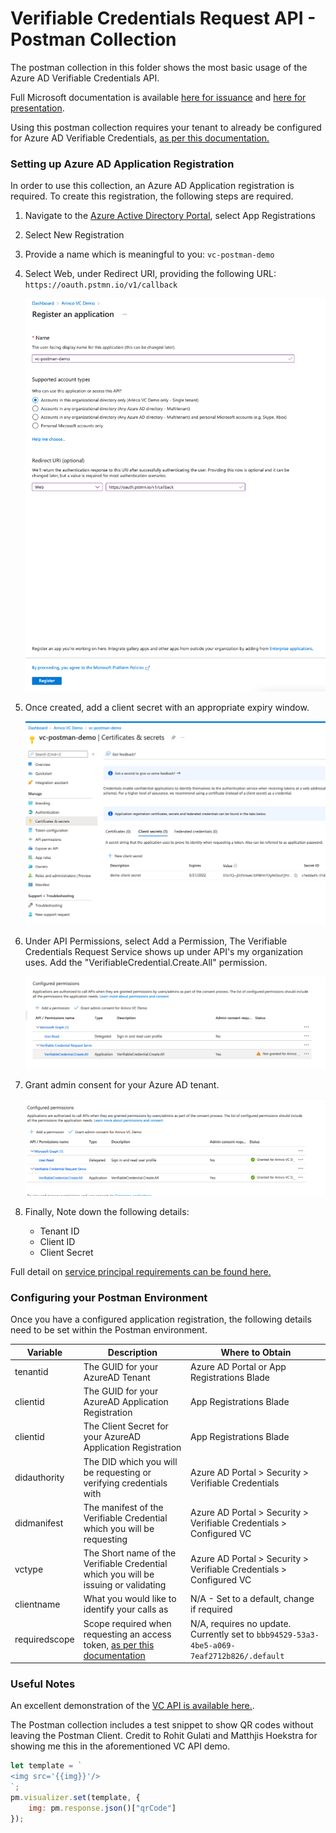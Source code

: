 # Verifiable Credentials Request API - Postman Collection

The postman collection in this folder shows the most basic usage of the Azure AD Verifiable Credentials API. 

Full Microsoft documentation is available [here for issuance](https://docs.microsoft.com/en-us/azure/active-directory/verifiable-credentials/issuance-request-api) and [here for presentation](https://docs.microsoft.com/en-us/azure/active-directory/verifiable-credentials/presentation-request-api). 


Using this postman collection requires your tenant to already be configured for Azure AD Verifiable Credentials, [as per this documentation.](https://docs.microsoft.com/en-us/azure/active-directory/verifiable-credentials/verifiable-credentials-configure-tenant)



### Setting up Azure AD Application Registration
In order to use this collection, an Azure AD Application registration is required. To create this registration, the following steps are required. 

1. Navigate to the [Azure Active Directory Portal](https://aad.portal.azure.com/#blade/Microsoft_AAD_IAM/ActiveDirectoryMenuBlade/Overview), select App Registrations
2. Select New Registration
3. Provide a name which is meaningful to you: `vc-postman-demo`
4. Select Web, under Redirect URI, providing the following URL: `https://oauth.pstmn.io/v1/callback`

    ![postman-create-app-registration](/media/postman-create-app-registration.png)

5. Once created, add a client secret with an appropriate expiry window.

    ![postman-client-secret](/media/postman-client-secret.png)

6. Under API Permissions, select Add a Permission, The Verifiable Credentials Request Service shows up under API's my organization uses. Add the "VerifiableCredential.Create.All" permission. 

    ![postman-permissions](/media/postman-permissions.png)

7. Grant admin consent for your Azure AD tenant. 

    ![postman-permissions-granted](/media/postman-permissions-granted.png)

8. Finally, Note down the following details:
    - Tenant ID
    - Client ID
    - Client Secret

Full detail on [service principal requirements can be found here.](https://docs.microsoft.com/en-us/azure/active-directory/verifiable-credentials/verifiable-credentials-configure-tenant#grant-permissions-to-get-access-tokens)

### Configuring your Postman Environment
Once you have a configured application registration, the following details need to be set within the Postman environment. 

|Variable|Description|Where to Obtain|
|--------|-----------|---------------|
|tenantid|The GUID for your AzureAD Tenant|Azure AD Portal or App Registrations Blade|
|clientid|The GUID for your AzureAD Application Registration|App Registrations Blade|
|clientid|The Client Secret for your AzureAD Application Registration|App Registrations Blade|
|didauthority|The DID which you will be requesting or verifying credentials with|Azure AD Portal > Security > Verifiable Credentials|
|didmanifest|The manifest of the Verifiable Credential which you will be requesting |Azure AD Portal > Security > Verifiable Credentials > Configured VC|
|vctype|The Short name of the Verifiable Credential which you will be issuing or validating|Azure AD Portal > Security > Verifiable Credentials > Configured VC|
|clientname|What you would like to identify your calls as|N/A - Set to a default, change if required|
|requiredscope|Scope required when requesting an access token, [as per this documentation](https://docs.microsoft.com/en-us/azure/active-directory/verifiable-credentials/verifiable-credentials-configure-tenant#grant-permissions-to-get-access-tokens)| N/A, requires no update. Currently set to `bbb94529-53a3-4be5-a069-7eaf2712b826/.default`|



### Useful Notes
An excellent demonstration of the [VC API is available here.](https://www.youtube.com/watch?v=97V9_MoMwEs).

The Postman collection includes a test snippet to show QR codes without leaving the Postman Client. Credit to Rohit Gulati and Matthjis Hoekstra for showing me this in the aforementioned VC API demo. 

```javascript
let template = `
<img src='{{img}}'/>
`;
pm.visualizer.set(template, {
    img: pm.response.json()["qrCode"]
});
```